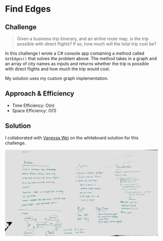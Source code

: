 # Find Edges

## Challenge

> Given a business trip itinerary, and an airline
> route map, is the trip possible with direct flights?
> If so, how much will the total trip cost be?

In this challenge I wrote a C# console app containing a
method called `GetEdges()` that solves the problem above.
The method takes in a graph and an array of city names as
inputs and returns whether the trip is possible with direct
flights and how much the trip would cost.

My solution uses my custom graph implementation. 

## Approach & Efficiency

* Time Efficiency: O(n)
* Space Efficiency: O(1)

## Solution

I collaborated with [Vanessa Wei](https://github.com/Wei9023) on the whiteboard solution for this challenge.

![Whiteboard planning](/assets/graph_get-edges-flight-routes.JPG)
